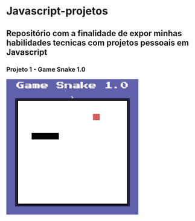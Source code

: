 # Javascript-projetos

## Repositório com a finalidade de expor minhas habilidades tecnicas com projetos pessoais em Javascript

### Projeto 1 - Game Snake 1.0
<img src="https://raw.githubusercontent.com/luizpedros/Javascript-projetos/main/jogo-da-cobrinha/photoGameSnake.png" width="350px" height="360px"/>
